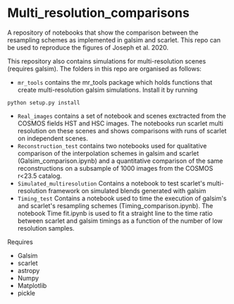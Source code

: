 # Multi_resolution_comparisons
A repository of notebooks that show the comparison between the resampling schemes as implemented in galsim and scarlet. This repo can be used to reproduce the figures of Joseph et al. 2020.
 
This repository also contains simulations for multi-resolution scenes (requires galsim). 
The folders in this repo are organised as follows:

* `mr_tools` contains the mr_tools package which holds functions that create multi-resolution galsim simulations. Install it by running 
```
python setup.py install 
```
* `Real_images` contains a set of notebook and scenes exctracted from the COSMOS fields HST and HSC images. The notebooks run scarlet multi resolution on these scenes and shows comparisons with runs of scarlet on independent scenes.
* `Reconstruction_test` contains two notebooks used for qualitative comparison of the interpolation schemes in galsim and scarlet (Galsim_comparison.ipynb)  and a quantitative comparison of the same reconstructions on a subsample of 1000 images from the COSMOS r<23.5 catalog.
* `Simulated_multiresolution` Contains a notebook to test scarlet's multi-resolution framework on simulated blends generated with galsim
* `Timing_test` Contains a notebook used to time the execution of galsim's and scarlet's resampling schemes (Timing_comparison.ipynb). The notebook Time fit.ipynb is used to fit a straight line to the time ratio between scarlet and galsim timings as a function of the number of low resolution samples.


Requires 
* Galsim
* scarlet
* astropy
* Numpy
* Matplotlib
* pickle
